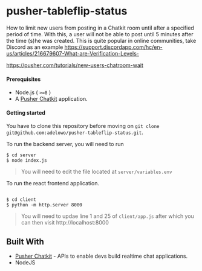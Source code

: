 # pusher-tableflip-status

How to limit new users from posting in a Chatkit room until after a specified
period of time. With this, a user will not be able to post until 5 minutes after
the time (s)he was created.
This is quite popular in online communities, take Discord as an example https://support.discordapp.com/hc/en-us/articles/216679607-What-are-Verification-Levels-

https://pusher.com/tutorials/new-users-chatroom-wait

#### Prerequisites

- Node.js ( `>=8` )
- A [Pusher Chatkit](https://dash.pusher.com) application.

#### Getting started

You have to clone this repository before moving on `git clone git@github.com:adelowo/pusher-tableflip-status.git`.

To run the backend server, you will need to run

```
$ cd server
$ node index.js
```
> You will need to edit the file located at `server/variables.env`

To run the react frontend application.

```

$ cd client
$ python -m http.server 8000

```

> You  will need to updae line 1 and 25 of `client/app.js` after which you can then visit http://localhost:8000


## Built With

- [Pusher Chatkit](https:dash.pusher.com) - APIs to enable devs build realtime chat applications.
- NodeJS
